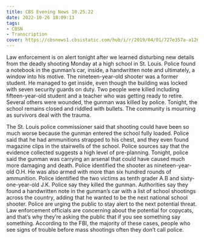 ```yaml
---
title: CBS Evening News 10.25.22
date: 2022-10-26 18:09:13
tags:
- CBSN
- Transcription
cover: https://cbsnews1.cbsistatic.com/hub/i/r/2019/04/01/727e357a-a126-4138-a2c5-4d3222669d57/thumbnail/640x360/3ff2761028dc5c65cc4f07acd54bcd5c/cbsn2-logo-1920x1080.jpg
---
```

Law enforcement is on alert tonight after we learned disturbing new details from the deadly shooting Monday at a high school in St. Louis. Police found a notebook in the gunman’s car, inside, a handwritten note and ultimately, a window into his motive. The nineteen-year-old shooter was a former student. He managed to get inside, even though the building was locked with seven security guards on duty. Two people were killed including fifteen-year-old student and a teacher who was getting ready to retire. Several others were wounded, the gunman was killed by police. Tonight, the school remains closed and riddled with bullets. The community is mourning as survivors deal with the trauma. 

The St. Louis police commissioner said that shooting could have been so much worse because the gunman entered the school fully loaded. Police said that he had ammunitions strapped to his chest, and they even found magazine clips in the stairwells of the school. Police sources say that the evidence collected suggests a high level of pre-planning. Tonight, police said the gunman was carrying an arsenal that could have caused much more damaging and death. Police identified the shooter as nineteen-year-old O.H. He was also armed with more than six hundred rounds of ammunition. Police identified the two victims as tenth grader A.B and sixty-one-year-old J.K. Police say they killed the gunman. Authorities say they found a handwritten note in the gunman’s car with a list of school shootings across the country, adding that he wanted to be the next national school shooter. Police are urging the public to stay alert to the next potential threat. Law enforcement officials are concerning about the potential for copycats, and that’s why they’re asking the public that if you see something say something. According to the FBI, the majority of these cases, people who see signs of trouble before mass shootings often they don’t call police.
